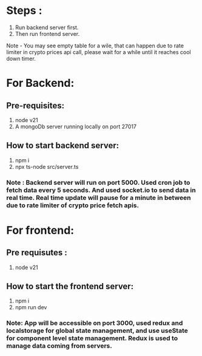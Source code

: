 # Steps :
  1. Run backend server first.
  2. Then run frontend server.

Note - You may see empty table for a wile, that can happen due to rate limiter in crypto prices api call, please wait for a while until it reaches cool down timer.



# For Backend: 

## Pre-requisites: 
  1. node v21
  2. A mongoDb server running locally on port 27017

## How to start backend server: 
  1. npm i
  2. npx ts-node src/server.ts

### Note : Backend server will run on port 5000. Used cron job to fetch data every 5 seconds. And used socket.io to send data in real time. Real time update will pause for a minute in between due to rate limiter of crypto price fetch apis.


# For frontend:


## Pre requisutes : 
  1. node v21

## How to start the frontend server: 
  1. npm i
  2. npm run dev

### Note: App will be accessible on port 3000, used redux and localstorage for global state management, and use useState for component level state management. Redux is used to manage data coming from servers.
